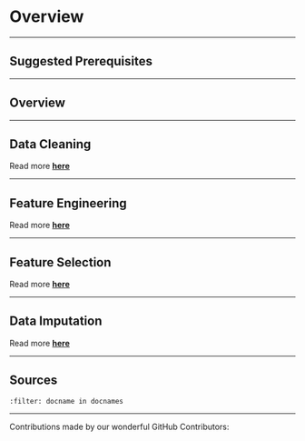 # Overview

---

## Suggested Prerequisites

---

## Overview

---

## Data Cleaning

Read more [**here**](https://makeuseofdata.com/data_processing/cleaning/index.html)

---

## Feature Engineering

Read more [**here**](https://makeuseofdata.com/data_processing/feature_engineering/index.html)

---

## Feature Selection

Read more [**here**](https://makeuseofdata.com/data_processing/feature_selection/index.html)

---

## Data Imputation

Read more [**here**](https://makeuseofdata.com/data_processing/data_imputation/index.html)

---

## Sources

```{bibliography}
:filter: docname in docnames
```

---

Contributions made by our wonderful GitHub Contributors: 